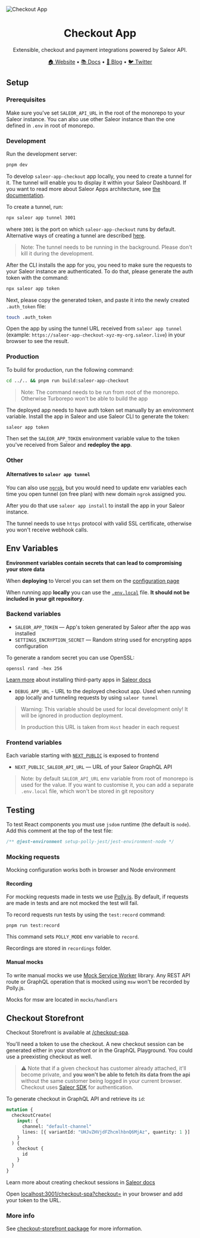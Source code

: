 ![Checkout App](https://user-images.githubusercontent.com/44495184/185607710-75fbb620-1d94-4168-9137-4f7841cbce4c.png)

<div align="center">
  <h1>Checkout App</h1>
</div>

<div align="center">
  <p>Extensible, checkout and payment integrations powered by Saleor API.</p>
</div>

<div align="center">
  <a href="https://saleor.io/">🏠 Website</a>
  <span> • </span>
  <a href="https://docs.saleor.io/docs/3.x/">📚 Docs</a>
  <span> • </span>
  <a href="https://saleor.io/blog/">📰 Blog</a>
  <span> • </span>
  <a href="https://twitter.com/getsaleor">🐦 Twitter</a>
</div>

## Setup

### Prerequisites

Make sure you've set `SALEOR_API_URL` in the root of the monorepo to your Saleor instance. You can also use other Saleor instance than the one defined in `.env` in root of monorepo.

### Development

Run the development server:

```bash
pnpm dev
```

To develop `saleor-app-checkout` app locally, you need to create a tunnel for it. The tunnel will enable you to display it within your Saleor Dashboard. If you want to read more about Saleor Apps architecture, see [the documentation](https://docs.saleor.io/docs/3.x/developer/extending/apps/key-concepts).

To create a tunnel, run:

```bash
npx saleor app tunnel 3001
```

where `3001` is the port on which `saleor-app-checkout` runs by default. Alternative ways of creating a tunnel are described [here](#alternatives-to-saleor-app-tunnel).

> Note: The tunnel needs to be running in the background. Please don't kill it during the development.

After the CLI installs the app for you, you need to make sure the requests to your Saleor instance are authenticated. To do that, please generate the auth token with the command:

```bash
npx saleor app token
```

Next, please copy the generated token, and paste it into the newly created `.auth_token` file:

```bash
touch .auth_token
```

Open the app by using the tunnel URL received from `saleor app tunnel` (example: `https://saleor-app-checkout-xyz-my-org.saleor.live`) in your browser to see the result.

### Production

To build for production, run the following command:

```bash
cd ../.. && pnpm run build:saleor-app-checkout
```

> Note: The command needs to be run from root of the monorepo. Otherwise Turborepo won't be able to build the app

The deployed app needs to have auth token set manually by an environment variable. Install the app in Saleor and use Saleor CLI to generate the token:

```
saleor app token
```

Then set the `SALEOR_APP_TOKEN` environment variable value to the token you've received from Saleor and **redeploy the app**.

### Other

#### Alternatives to `saleor app tunnel`

You can also use [`ngrok`](https://ngrok.com/), but you would need to update env variables each time you open tunnel (on free plan) with new domain `ngrok` assigned you.

After you do that use `saleor app install` to install the app in your Saleor instance.

The tunnel needs to use `https` protocol with valid SSL certificate, otherwise you won't receive webhook calls.

## Env Variables

**Environment variables contain secrets that can lead to compromising your store data**

When **deploying** to Vercel you can set them on the [configuration page](https://vercel.com/docs/concepts/projects/environment-variables)

When running app **locally** you can use the [`.env.local`](https://nextjs.org/docs/basic-features/environment-variables#loading-environment-variables) file. **It should not be included in your git repository**.

### Backend variables

- `SALEOR_APP_TOKEN` — App's token generated by Saleor after the app was installed
- `SETTINGS_ENCRYPTION_SECRET` — Random string used for encrypting apps configuration

To generate a random secret you can use OpenSSL:

```
openssl rand -hex 256
```

[Learn more](https://docs.saleor.io/docs/3.x/developer/extending/apps/installing-apps#installing-third-party-apps) about installing third-party apps in [Saleor docs](https://docs.saleor.io/docs/3.x/developer/extending/apps/installing-apps#installing-third-party-apps)

- `DEBUG_APP_URL` - URL to the deployed checkout app. Used when running app locally and tunneling requests by using `saleor tunnel`

> Warning: This variable should be used for local development only! It will be ignored in production deployment.
>
> In production this URL is taken from `Host` header in each request

### Frontend variables

Each variable starting with [`NEXT_PUBLIC`](https://nextjs.org/docs/basic-features/environment-variables#exposing-environment-variables-to-the-browser) is exposed to frontend

- `NEXT_PUBLIC_SALEOR_API_URL` — URL of your Saleor GraphQL API

> Note: by default `SALEOR_API_URL` env variable from root of monorepo is used for the value. If you want to customise it, you can add a separate `.env.local` file, which won't be stored in git repository

## Testing

To test React components you must use `jsdom` runtime (the default is `node`). Add this comment at the top of the test file:

```js
/** @jest-environment setup-polly-jest/jest-environment-node */
```

### Mocking requests

Mocking configuration works both in browser and Node environment

#### Recording

For mocking requests made in tests we use [Polly.js](https://netflix.github.io/pollyjs/#/). By default, if requests are made in tests and are not mocked the test will fail.

To record requests run tests by using the `test:record` command:

```
pnpm run test:record
```

This command sets `POLLY_MODE` env variable to `record`.

Recordings are stored in `recordings` folder.

#### Manual mocks

To write manual mocks we use [Mock Service Worker](https://mswjs.io/) library. Any REST API route or GraphQL operation that is mocked using `msw` won't be recorded by Polly.js.

Mocks for msw are located in `mocks/handlers`

## Checkout Storefront

Checkout Storefront is available at [/checkout-spa](../saleor-app-checkout/pages/checkout-spa.tsx).

You'll need a token to use the checkout. A new checkout session can be generated either in your storefront or in the GraphQL Playground. You could use a preexisting checkout as well.

> ⚠️ Note that if a given checkout has customer already attached, it'll become private, and **you won't be able to fetch its data from the api** without the same customer being logged in your current browser. Checkout uses [Saleor SDK](https://github.com/saleor/saleor-sdk) for authentication.

To generate checkout in GraphQL API and retrieve its `id`:

```graphql
mutation {
  checkoutCreate(
    input: {
      channel: "default-channel"
      lines: [{ variantId: "UHJvZHVjdFZhcmlhbnQ6MjAz", quantity: 1 }]
    }
  ) {
    checkout {
      id
    }
  }
}
```

Learn more about creating checkout sessions in [Saleor docs](https://docs.saleor.io/docs/3.x/developer/checkout#creating-a-checkout-session)

Open [localhost:3001/checkout-spa?checkout=<ID>](http://localhost:3001/checkout-spa?checkout=) in your browser and add your token to the URL.

### More info

See [checkout-storefront package](../../packages/checkout-storefront/README.md) for more information.
